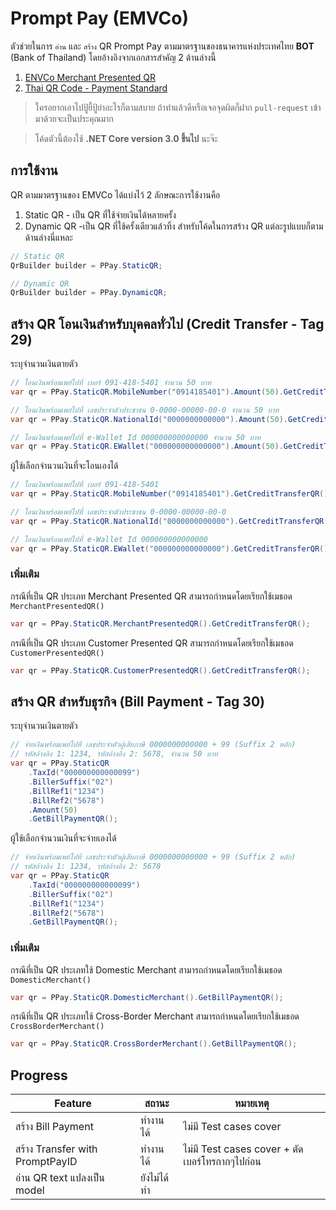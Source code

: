 # Prompt Pay (EMVCo)
ตัวช่วยในการ `อ่าน` และ `สร้าง` QR Prompt Pay ตามมาตรฐานของธนาคารแห่งประเทศไทย **BOT** (Bank of Thailand) โดยอ้างอิงจากเอกสารสำคัญ 2 ด้านล่างนี้
1. [ENVCo Merchant Presented QR](https://www.emvco.com/wp-content/plugins/pmpro-customizations/oy-getfile.php?u=/wp-content/uploads/documents/EMVCo-Consumer-Presented-QR-Specification-v1-1.pdf)
1. [Thai QR Code - Payment Standard](https://www.bot.or.th/Thai/PaymentSystems/StandardPS/Documents/ThaiQRCode_Payment_Standard.pdf)

> ใครอยากเอาไปปู้ยี้ปู้ยำอะไรก็ตามสบาย ถ้าทำแล้วดีหรือเจอจุดผิดก็ฝาก `pull-request` เข้ามาด้วยจะเป็นประคุณมาก

> โค้ดตัวนี้ต้องใช้ **.NET Core version 3.0 ขึ้นไป** นะจ๊ะ

## การใช้งาน
QR ตามมาตรฐานของ EMVCo ได้แบ่งไว้ 2 ลักษณะการใช้งานคือ
1. Static QR - เป็น QR ที่ใช้จ่ายเงินได้หลายครั้ง
1. Dynamic QR -เป็น QR ที่ใช้ครั้งเดียวแล้วทิ้ง
สำหรับโค้ดในการสร้าง QR แต่ละรูปแบบก็ตามด้านล่างนี่แหละ
```csharp
// Static QR
QrBuilder builder = PPay.StaticQR;

// Dynamic QR
QrBuilder builder = PPay.DynamicQR;
```

## สร้าง QR โอนเงินสำหรับบุคคลทั่วไป (Credit Transfer - Tag 29)
ระบุจำนวนเงินตายตัว
```csharp
// โอนเงินพร้อมเพย์ไปที่ เบอร์ 091-418-5401 จำนวน 50 บาท
var qr = PPay.StaticQR.MobileNumber("0914185401").Amount(50).GetCreditTransferQR();

// โอนเงินพร้อมเพย์ไปที่ เลขประจำตัวประชาชน 0-0000-00000-00-0 จำนวน 50 บาท
var qr = PPay.StaticQR.NationalId("0000000000000").Amount(50).GetCreditTransferQR();

// โอนเงินพร้อมเพย์ไปที่ e-Wallet Id 000000000000000 จำนวน 50 บาท
var qr = PPay.StaticQR.EWallet("000000000000000").Amount(50).GetCreditTransferQR();
```

ผู้ใช้เลือกจำนวนเงินที่จะโอนเองได้
```csharp
// โอนเงินพร้อมเพย์ไปที่ เบอร์ 091-418-5401
var qr = PPay.StaticQR.MobileNumber("0914185401").GetCreditTransferQR();

// โอนเงินพร้อมเพย์ไปที่ เลขประจำตัวประชาชน 0-0000-00000-00-0
var qr = PPay.StaticQR.NationalId("0000000000000").GetCreditTransferQR();

// โอนเงินพร้อมเพย์ไปที่ e-Wallet Id 000000000000000
var qr = PPay.StaticQR.EWallet("000000000000000").GetCreditTransferQR();
```

### เพิ่มเติม
กรณีที่เป็น QR ประเภท Merchant Presented QR สามารถกำหนดโดยเรียกใช้เมธอด `MerchantPresentedQR()`
```csharp
var qr = PPay.StaticQR.MerchantPresentedQR().GetCreditTransferQR();
```

กรณีที่เป็น QR ประเภท Customer Presented QR สามารถกำหนดโดยเรียกใช้เมธอด `CustomerPresentedQR()`
```csharp
var qr = PPay.StaticQR.CustomerPresentedQR().GetCreditTransferQR();
```

## สร้าง QR สำหรับธุรกิจ (Bill Payment - Tag 30)
ระบุจำนวนเงินตายตัว
```csharp
// จ่ายเงินพร้อมเพย์ไปที่ เลขประจำตัวผู้เสียภาษี 0000000000000 + 99 (Suffix 2 หลัก)
// รหัสอ้างอิง 1: 1234, รหัสอ้างอิง 2: 5678, จำนวน 50 บาท
var qr = PPay.StaticQR
    .TaxId("000000000000099")
    .BillerSuffix("02")
    .BillRef1("1234")
    .BillRef2("5678")
    .Amount(50)
    .GetBillPaymentQR();
```

ผู้ใช้เลือกจำนวนเงินที่จะจ่ายเองได้
```csharp
// จ่ายเงินพร้อมเพย์ไปที่ เลขประจำตัวผู้เสียภาษี 0000000000000 + 99 (Suffix 2 หลัก)
// รหัสอ้างอิง 1: 1234, รหัสอ้างอิง 2: 5678
var qr = PPay.StaticQR
    .TaxId("000000000000099")
    .BillerSuffix("02")
    .BillRef1("1234")
    .BillRef2("5678")
    .GetBillPaymentQR();
```

### เพิ่มเติม
กรณีที่เป็น QR ประเภทใช้ Domestic Merchant สามารถกำหนดโดยเรียกใช้เมธอด `DomesticMerchant()`
```csharp
var qr = PPay.StaticQR.DomesticMerchant().GetBillPaymentQR();
```

กรณีที่เป็น QR ประเภทใช้ Cross-Border Merchant สามารถกำหนดโดยเรียกใช้เมธอด `CrossBorderMerchant()`
```csharp
var qr = PPay.StaticQR.CrossBorderMerchant().GetBillPaymentQR();
```

## Progress
|Feature|สถานะ|หมายเหตุ|
|--|--|--|
|สร้าง Bill Payment|ทำงานได้|ไม่มี Test cases cover|
|สร้าง Transfer with PromptPayID|ทำงานได้|ไม่มี Test cases cover + ตัดเบอร์โทรกากๆไปก่อน|
|อ่าน QR text แปลงเป็น model|ยังไม่ได้ทำ||
